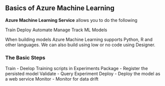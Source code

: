 ## Basics of Azure Machine Learning

**Azure Machine Learning Service** allows you to do the following

Train
Deploy
Automate
Manage
Track ML Models


When building models Azure Machine Learning supports Python, R and other languages. We can also build using low or no code using Designer.


### The Basic Steps 

Train - Deelop Training scripts in Experiments
Package - Register the persisted model
Validate - Query Experiment
Deploy - Deploy the model as a web service
Monitor - Monitor for data drift


